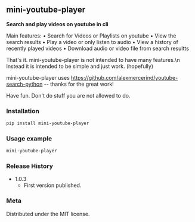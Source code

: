 ## mini-youtube-player

**Search and play videos on youtube in cli**

Main features:
• Search for Videos or Playlists on youtube
• View the search results
• Play a video or only listen to audio
• View a history of recently played videos
• Download audio or video file from search resultts

That's it. mini-youtube-player is not intended to have many features.\n
Instead it is intended to be simple and just work. (hopefully)

mini-youtube-player uses https://github.com/alexmercerind/youtube-search-python -- thanks for the great work!

Have fun.
Don't do stuff you are not allowed to do.

### Installation

```sh
pip install mini-youtube-player
```

### Usage example

```sh
mini-youtube-player
```

### Release History

* 1.0.3
    * First version published.

### Meta

Distributed under the MIT license.
